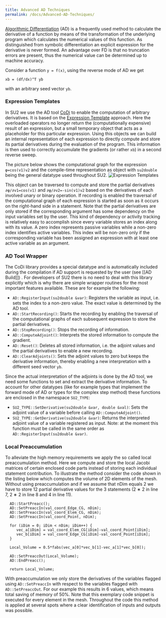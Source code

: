 ```yaml
---
title: Advanced AD Techniques
permalink: /docs/Advanced-AD-Techniques/
---
```


[Algorithmic Differentiation](https://en.wikipedia.org/wiki/Automatic_differentiation) (AD) is a frequently used method to calculate
the derivative of a function by means of the transformation of the underlying program which calculates the
numerical values of this function. As distinguished from symbolic differentiation an explicit expression for the
derivative is never formed. An advantage over FD is that no truncation errors are present, thus the numerical
value can be determined up to machine accuracy. 

Consider a function `y = f(x)`, using the reverse mode of AD we get

`xb = (df/dx)^T yb`

with an arbitrary seed vector `yb`.  


### Expression Templates

In SU2 we use the AD tool [CoDi](https://github.com/SciCompKL/CoDiPack) to enable the computation of arbitrary derivatives. It is based on the [Expression Template](https://en.wikipedia.org/wiki/Expression_templates) approach. Here the overloaded operators no longer return the (computationally expensive) result of an expression,
but a small temporary object that acts as a placeholder for this particular expression. Using this objects
we can build an internal representation of each expression to directly compute and store its partial derivatives during the evaluation of the program. This information is then used to correctly accumulate the gradients (or rather `xb`) in a second reverse sweep.

The picture below shows the computational graph for the expression `φ=cos(v1)v2` and the compile-time representation as object with `su2double` being the general datatype used throughout SU2. 
![Expression Templates](http://www.scicomp.uni-kl.de/wordpress/wp-content/uploads/2016/05/Screenshot-from-2016-05-20-15-49-59.png)

This object can be traversed to compute and store the partial derivatives `∂φ/∂v1=cos(v1)` and `∂φ/∂v2=-sin(v1)v2` based on the derivatives of each involved unary or binary operation. If recording is enabled the traversal of the computational graph of each
expression is started as soon as it occurs on the right-hand side in a statement. Note that the partial derivatives are only stored if the corresponding argument has some dependency on the input variables set by the user. This kind of dependency or
activity tracking is relatively easy to accomplish since every variable stores an index along with its value. A
zero index represents passive variables while a non-zero index identifies active variables. This index will be
non-zero only if the corresponding variable has been assigned an expression with at least one active variable
as an argument.

### AD Tool Wrapper 

The CoDi library provides a special datatype and is automatically included
during the compilation if AD support is requested by the user (see [[AD Build]]) . For developers of SU2 there is no need to deal
with this library explicitly which is why there are simple wrapper routines for the most important features
available. These are for example the following:

* `AD::RegisterInput(su2double &var)`: Registers the variable as input, i.e. sets the index to a
non-zero value. The exact value is determined by the AD tool.
* `AD::StartRecording()`: Starts the recording by enabling the traversal of the computational graphs
of each subsequent expression to store the partial derivatives.
* `AD::StopRecording()`: Stops the recording of information.
* `AD::ComputeAdjoint()`: Interprets the stored information to compute the gradient.
* `AD::Reset()`: Deletes all stored information, i.e. the adjoint values and the partial derivatives to
enable a new recording.
* `AD::ClearAdjoints()`: Sets the adjoint values to zero but keeps the derivative information, thereby
enabling a new interpretation with a different seed vector `yb`.

Since the actual interpretation of the adjoints is done by the AD tool, we need some functions to set and
extract the derivative information. To account for other datatypes (like for example types that implement
the forward mode of AD or types for the complex step method) these functions are enclosed in the namespace
`SU2_TYPE`:
* `SU2_TYPE::SetDerivative(su2double &var, double &val)`: Sets the adjoint value of a variable
before calling `AD::ComputeAdjoint()`.
* `SU2_TYPE::GetDerivative(su2double &var)`: Returns the interpreted adjoint value of a variable
registered as input. Note: at the moment this function must be called in the same order as `AD::RegisterInput(su2double &var)`.

### Local Preaccumulation

To alleviate the high memory requirements we apply the so called local preaccumulation method. Here we
compute and store the local Jacobi matrices of certain enclosed code parts instead of storing each individual
statement contribution. To illustrate the method consider the code shown in the listing below which computes the
volume of 2D elements of the mesh. Without using preaccumulation and if we assume that nDim equals 2 we
have to store 12 partial derivative values for the 3 statements (2 ∗ 2 in line 7, 2 ∗ 2 in line 8 and 4 in line 11).

```
  AD::StartPreacc();
  AD::SetPreaccIn(val_coord_Edge_CG, nDim);
  AD::SetPreaccIn(val_coord_Elem_CG, nDim);
  AD::SetPreaccIn(val_coord_Point, nDim);

  for (iDim = 0; iDim < nDim; iDim++) {
     vec_a[iDim] = val_coord_Elem_CG[iDim]-val_coord_Point[iDim];
     vec_b[iDim] = val_coord_Edge_CG[iDim]-val_coord_Point[iDim];
  }

  Local_Volume = 0.5*fabs(vec_a[0]*vec_b[1]-vec_a[1]*vec_b[0]);
	
  AD::SetPreaccOut(Local_Volume);
  AD::EndPreacc();

  return Local_Volume;
```

With preaccumulation we only store the derivatives of the variables flagged using `AD::SetPreaccIn` with
respect to the variables flagged with `AD::SetPreaccOut`. For our example this results in 6 values, which
means total saving of memory of 50%. Note that this exemplary code snippet is executed for every element
in the mesh. Throughout the code this method is applied at several spots where a clear identification of
inputs and outputs was possible.
